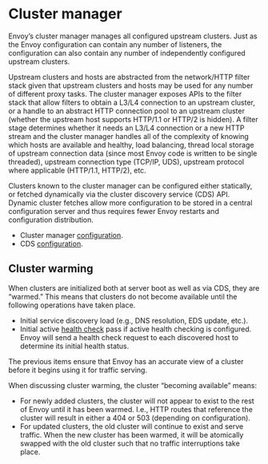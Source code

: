 # Cluster manager

Envoy’s cluster manager manages all configured upstream clusters. Just as the Envoy configuration can contain any number of listeners, the configuration can also contain any number of independently configured upstream clusters.

Upstream clusters and hosts are abstracted from the network/HTTP filter stack given that upstream clusters and hosts may be used for any number of different proxy tasks. The cluster manager exposes APIs to the filter stack that allow filters to obtain a L3/L4 connection to an upstream cluster, or a handle to an abstract HTTP connection pool to an upstream cluster (whether the upstream host supports HTTP/1.1 or HTTP/2 is hidden). A filter stage determines whether it needs an L3/L4 connection or a new HTTP stream and the cluster manager handles all of the complexity of knowing which hosts are available and healthy, load balancing, thread local storage of upstream connection data (since most Envoy code is written to be single threaded), upstream connection type (TCP/IP, UDS), upstream protocol where applicable (HTTP/1.1, HTTP/2), etc.

Clusters known to the cluster manager can be configured either statically, or fetched dynamically via the cluster discovery service (CDS) API. Dynamic cluster fetches allow more configuration to be stored in a central configuration server and thus requires fewer Envoy restarts and configuration distribution.

- Cluster manager [configuration](../../configuration/cluster_manager/cluster_manager.md#config-cluster-manager).
- CDS [configuration](../../configuration/cluster_manager/cds.md#config-cluster-manager-cds).

## Cluster warming

When clusters are initialized both at server boot as well as via CDS, they are “warmed.” This means that clusters do not become available until the following operations have taken place.

- Initial service discovery load (e.g., DNS resolution, EDS update, etc.).
- Initial active [health check](health_checking.md#arch-overview-health-checking) pass if active health checking is configured. Envoy will send a health check request to each discovered host to determine its initial health status.

The previous items ensure that Envoy has an accurate view of a cluster before it begins using it for traffic serving.

When discussing cluster warming, the cluster “becoming available” means:

- For newly added clusters, the cluster will not appear to exist to the rest of Envoy until it has been warmed. I.e., HTTP routes that reference the cluster will result in either a 404 or 503 (depending on configuration).
- For updated clusters, the old cluster will continue to exist and serve traffic. When the new cluster has been warmed, it will be atomically swapped with the old cluster such that no traffic interruptions take place.